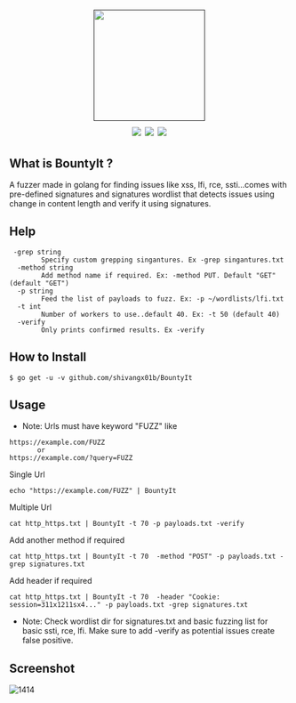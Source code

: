 <h1 align="center">
  <br>
  <a href=""><img src="https://github.com/Shivangx01b/LfiMe/blob/main/static/logo.png" alt="" width="200px;"></a>
  <br>
  <img src="https://img.shields.io/github/languages/top/Shivangx01b/CorsMe?style=flat-square">
  <a href="https://goreportcard.com/report/github.com/Shivangx01b/CorsMe"><img src="https://goreportcard.com/badge/github.com/Shivangx01b/CorsMe"></a>
  <a href="https://twitter.com/intent/follow?screen_name=shivangx01b"><img src="https://img.shields.io/twitter/follow/shivangx01b?style=flat-square"></a>
</h1>

## What is BountyIt ?
A fuzzer made in golang for finding issues like xss, lfi, rce, ssti...comes with pre-defined signatures and signatures wordlist that detects issues using change in content length and verify it using signatures.

## Help
```
 -grep string
        Specify custom grepping singantures. Ex -grep singantures.txt
  -method string
        Add method name if required. Ex: -method PUT. Default "GET" (default "GET")
  -p string
        Feed the list of payloads to fuzz. Ex: -p ~/wordlists/lfi.txt
  -t int
        Number of workers to use..default 40. Ex: -t 50 (default 40)
  -verify
        Only prints confirmed results. Ex -verify

```

## How to Install

```
$ go get -u -v github.com/shivangx01b/BountyIt
```
## Usage

- Note:
 Urls must have keyword "FUZZ" like
 ```
 https://example.com/FUZZ 
        or 
 https://example.com/?query=FUZZ
 ```

Single Url
```plain
echo "https://example.com/FUZZ" | BountyIt
```
Multiple Url
```plain
cat http_https.txt | BountyIt -t 70 -p payloads.txt -verify
```
Add another method if required
```plain
cat http_https.txt | BountyIt -t 70  -method "POST" -p payloads.txt -grep signatures.txt
```
Add header if required
```plain
cat http_https.txt | BountyIt -t 70  -header "Cookie: session=311x1211sx4..." -p payloads.txt -grep signatures.txt
```

- Note:
  Check wordlist dir for signatures.txt and basic fuzzing list for basic ssti, rce, lfi.
  Make sure to add -verify as potential issues create false positive.

## Screenshot
![1414](https://github.com/Shivangx01b/LfiMe/blob/main/static/run.PNG)




